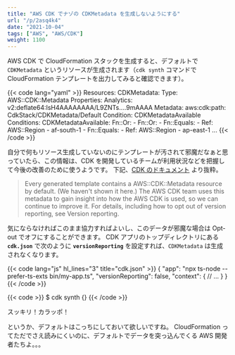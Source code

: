 ```yaml
---
title: "AWS CDK でナゾの CDKMetadata を生成しないようにする"
url: "/p/2asq4k4"
date: "2021-10-04"
tags: ["AWS", "AWS/CDK"]
weight: 1100
---
```


AWS CDK で CloudFormation スタックを生成すると、デフォルトで `CDKMetadata` というリソースが生成されます（`cdk synth` コマンドで CloudFormation テンプレートを出力してみると確認できます）。

{{< code lang="yaml" >}}
Resources:
  CDKMetadata:
    Type: AWS::CDK::Metadata
    Properties:
      Analytics: v2:deflate64:IsH4AAAAAAAA/L9ZNTs....9mAAAA
    Metadata:
      aws:cdk:path: CdkStack/CDKMetadata/Default
    Condition: CDKMetadataAvailable
Conditions:
  CDKMetadataAvailable:
    Fn::Or:
      - Fn::Or:
          - Fn::Equals:
              - Ref: AWS::Region
              - af-south-1
          - Fn::Equals:
              - Ref: AWS::Region
              - ap-east-1
          ...
{{< /code >}}

自分で何もリソース生成していないのにテンプレートが汚されて邪魔だなぁと思っていたら、この情報は、CDK を開発しているチームが利用状況などを把握して今後の改善のために使うようです。
下記、[CDK のドキュメント](https://docs.aws.amazon.com/ja_jp/cdk/latest/guide/hello_world.html#hello_world_tutorial_synth) より抜粋。

> Every generated template contains a AWS::CDK::Metadata resource by default. (We haven't shown it here.) The AWS CDK team uses this metadata to gain insight into how the AWS CDK is used, so we can continue to improve it. For details, including how to opt out of version reporting, see Version reporting.

気にならなければこのまま協力すればよいし、このデータが邪魔な場合は Opt-out でオフにすることができます。
CDK アプリのトップディレクトリにある __`cdk.json`__ で次のように __`versionReporting`__ を設定すれば、`CDKMetadata` は生成されなくなります。

{{< code lang="js" hl_lines="3" title="cdk.json" >}}
{
  "app": "npx ts-node --prefer-ts-exts bin/my-app.ts",
  "versionReporting": false,
  "context": {
    // ...
  }
}
{{< /code >}}

{{< code >}}
$ cdk synth
{}
{{< /code >}}

スッキリ！カラッポ！

というか、デフォルトはこっちにしておいて欲しいですね。
CloudFormation ってただでさえ読みにくいのに、デフォルトでデータを突っ込んでくる AWS 開発者たちよ。。。

